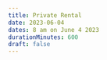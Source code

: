 ```yaml
---
title: Private Rental
date: 2023-06-04
dates: 8 am on June 4 2023
durationMinutes: 600
draft: false
---
```

